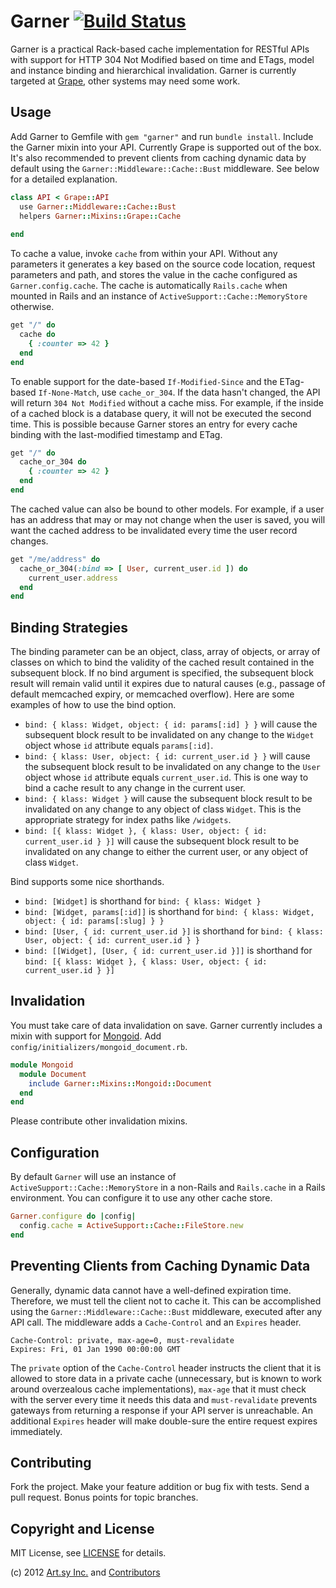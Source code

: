 Garner [![Build Status](https://secure.travis-ci.org/dblock/garner.png)](http://travis-ci.org/dblock/garner)
======

Garner is a practical Rack-based cache implementation for RESTful APIs with support for HTTP 304 Not Modified based on time and ETags, model and instance binding and hierarchical invalidation. Garner is currently targeted at [Grape](https://github.com/intridea/grape), other systems may need some work.

Usage
-----

Add Garner to Gemfile with `gem "garner"` and run `bundle install`. Include the Garner mixin into your API. Currently Grape is supported out of the box. It's also recommended to prevent clients from caching dynamic data by default using the `Garner::Middleware::Cache::Bust` middleware. See below for a detailed explanation.

``` ruby
class API < Grape::API
  use Garner::Middleware::Cache::Bust
  helpers Garner::Mixins::Grape::Cache
  
end
```

To cache a value, invoke `cache` from within your API. Without any parameters it generates a key based on the source code location, request parameters and path, and stores the value in the cache configured as `Garner.config.cache`. The cache is automatically `Rails.cache` when mounted in Rails and an instance of `ActiveSupport::Cache::MemoryStore` otherwise.

``` ruby
get "/" do
  cache do
    { :counter => 42 }
  end
end
```

To enable support for the date-based `If-Modified-Since` and the ETag-based `If-None-Match`, use `cache_or_304`. If the data hasn't changed, the API will return `304 Not Modified` without a cache miss. For example, if the inside of a cached block is a database query, it will not be executed the second time. This is possible because Garner stores an entry for every cache binding with the last-modified timestamp and ETag.

``` ruby
get "/" do
  cache_or_304 do
    { :counter => 42 }
  end
end
```

The cached value can also be bound to other models. For example, if a user has an address that may or may not change when the user is saved, you will want the cached address to be invalidated every time the user record changes.

``` ruby
get "/me/address" do
  cache_or_304(:bind => [ User, current_user.id ]) do
    current_user.address
  end
end
```

Binding Strategies
------------------

The binding parameter can be an object, class, array of objects, or array of classes on which to bind the validity of the cached result contained in the subsequent block. If no bind argument is specified, the subsequent block result will remain valid until it expires due to natural causes (e.g., passage of default memcached expiry, or memcached overflow). Here are some examples of how to use the bind option.

* `bind: { klass: Widget, object: { id: params[:id] } }` will cause the subsequent block result to be invalidated on any change to the `Widget` object whose `id` attribute equals `params[:id]`.
* `bind: { klass: User, object: { id: current_user.id } }` will cause the subsequent block result to be invalidated on any change to the `User` object whose `id` attribute equals `current_user.id`. This is one way to bind a cache result to any change in the current user.
* `bind: { klass: Widget }` will cause the subsequent block result to be invalidated on any change to any object of class `Widget`. This is the appropriate strategy for index paths like `/widgets`.
* `bind: [{ klass: Widget }, { klass: User, object: { id: current_user.id } }]` will cause the subsequent block result to be invalidated on any change to either the current user, or any object of class `Widget`.

Bind supports some nice shorthands.

* `bind: [Widget]` is shorthand for `bind: { klass: Widget }`
* `bind: [Widget, params[:id]]` is shorthand for `bind: { klass: Widget, object: { id: params[:slug] } }`
* `bind: [User, { id: current_user.id }]` is shorthand for `bind: { klass: User, object: { id: current_user.id } }`
* `bind: [[Widget], [User, { id: current_user.id }]]` is shorthand for `bind: [{ klass: Widget }, { klass: User, object: { id: current_user.id } }]`

Invalidation
------------

You must take care of data invalidation on save. Garner currently includes a mixin with support for [Mongoid](https://github.com/mongoid/mongoid). Add `config/initializers/mongoid_document.rb`.

``` ruby
module Mongoid
  module Document
    include Garner::Mixins::Mongoid::Document
  end
end
```

Please contribute other invalidation mixins.

Configuration
-------------

By default `Garner` will use an instance of `ActiveSupport::Cache::MemoryStore` in a non-Rails and `Rails.cache` in a Rails environment. You can configure it to use any other cache store.

``` ruby
Garner.configure do |config|
  config.cache = ActiveSupport::Cache::FileStore.new
end
```

Preventing Clients from Caching Dynamic Data
--------------------------------------------

Generally, dynamic data cannot have a well-defined expiration time. Therefore, we must tell the client not to cache it. This can be accomplished using the `Garner::Middleware::Cache::Bust` middleware, executed after any API call. The middleware adds a `Cache-Control` and an `Expires` header.

```
Cache-Control: private, max-age=0, must-revalidate
Expires: Fri, 01 Jan 1990 00:00:00 GMT
```

The `private` option of the `Cache-Control` header instructs the client that it is allowed to store data in a private cache (unnecessary, but is known to work around overzealous cache implementations), `max-age` that it must check with the server every time it needs this data and `must-revalidate` prevents gateways from returning a response if your API server is unreachable. An additional `Expires` header will make double-sure the entire request expires immediately.

Contributing
------------

Fork the project. Make your feature addition or bug fix with tests. Send a pull request. Bonus points for topic branches.

Copyright and License
---------------------

MIT License, see [LICENSE](https://github.com/dblock/garner/blob/master/LICENSE.md) for details.

(c) 2012 [Art.sy Inc.](http://artsy.github.com) and [Contributors](https://github.com/dblock/garner/blob/master/CHANGELOG.md)

